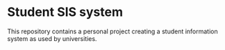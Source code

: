 # Student SIS system

This repository contains a personal project creating a student information system as used by universities. 

